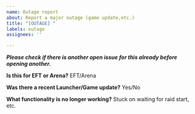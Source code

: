 ```yaml
---
name: Outage report
about: Report a major outage (game update,etc.)
title: "[OUTAGE] "
labels: outage
assignees: ''

---
```


***Please check if there is another open issue for this already before opening another.***

**Is this for EFT or Arena?**
EFT/Arena

**Was there a recent Launcher/Game update?**
Yes/No

**What functionality is no longer working?**
Stuck on waiting for raid start, etc.
